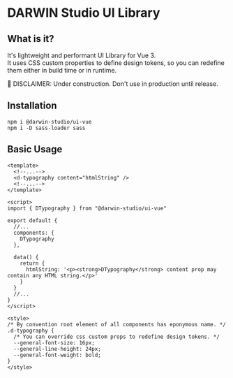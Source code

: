 # DARWIN Studio UI Library

## What is it?
It's lightweight and performant UI Library for Vue 3.  
It uses CSS custom properties to define design tokens, so you can redefine them either in build time or in runtime.

🚧 DISCLAIMER: Under construction. Don't use in production until release.

## Installation
```shell script
npm i @darwin-studio/ui-vue
npm i -D sass-loader sass
```  

## Basic Usage
```vue
<template>
  <!--...-->
  <d-typography content="htmlString" />
  <!--...-->
</template>

<script>
import { DTypography } from "@darwin-studio/ui-vue"

export default {
  //...
  components: {
    DTypography
  },

  data() {
    return {
      htmlString: '<p><strong>DTypography</strong> content prop may contain any HTML string.</p>'
    }
  }
  //...
}
</script>

<style>
/* By convention root element of all components has eponymous name. */
.d-typography {
  /* You can override css custom props to redefine design tokens. */
  --general-font-size: 16px;
  --general-line-height: 24px;
  --general-font-weight: bold;
}
</style>
```   
